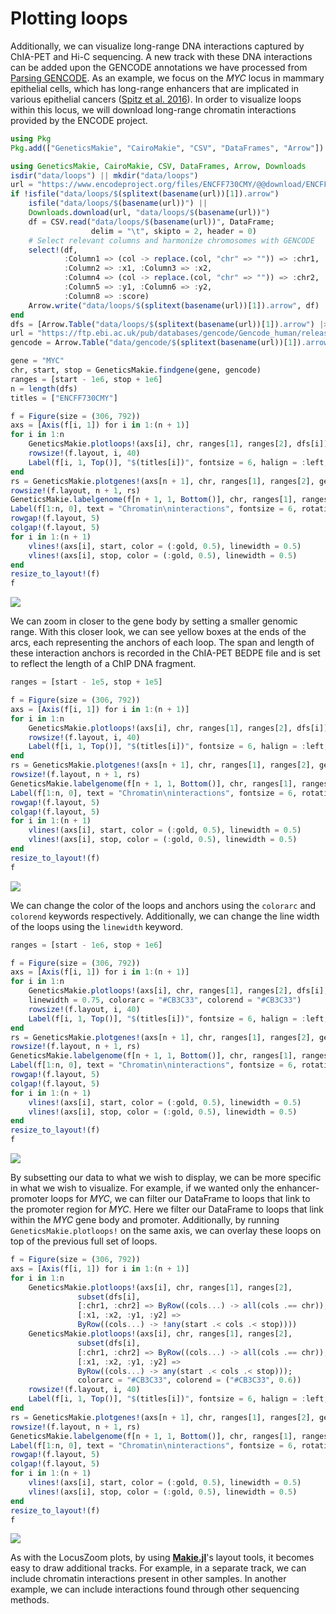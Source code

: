 # Plotting loops

Additionally, we can visualize long-range DNA interactions captured by ChIA-PET
and Hi-C sequencing. A new track with these DNA interactions can be added upon
the GENCODE annotations we have processed from [Parsing GENCODE](@ref).
As an example, we focus on the _MYC_ locus in mammary epithelial cells,
which has long-range enhancers that are implicated in various epithelial
cancers ([Spitz et al. 2016](https://doi.org/10.1016/j.semcdb.2016.06.017)).
In order to visualize loops within this locus, we will download long-range
chromatin interactions provided by the ENCODE project.

```julia
using Pkg
Pkg.add(["GeneticsMakie", "CairoMakie", "CSV", "DataFrames", "Arrow"])
```

```julia
using GeneticsMakie, CairoMakie, CSV, DataFrames, Arrow, Downloads
isdir("data/loops") || mkdir("data/loops")
url = "https://www.encodeproject.org/files/ENCFF730CMY/@@download/ENCFF730CMY.bedpe.gz"
if !isfile("data/loops/$(splitext(basename(url))[1]).arrow")
    isfile("data/loops/$(basename(url))") ||
    Downloads.download(url, "data/loops/$(basename(url))")
    df = CSV.read("data/loops/$(basename(url))", DataFrame;
                  delim = "\t", skipto = 2, header = 0)
    # Select relevant columns and harmonize chromosomes with GENCODE
    select!(df,
            :Column1 => (col -> replace.(col, "chr" => "")) => :chr1,
            :Column2 => :x1, :Column3 => :x2,
            :Column4 => (col -> replace.(col, "chr" => "")) => :chr2,
            :Column5 => :y1, :Column6 => :y2,
            :Column8 => :score)
    Arrow.write("data/loops/$(splitext(basename(url))[1]).arrow", df)
end
dfs = [Arrow.Table("data/loops/$(splitext(basename(url))[1]).arrow") |> DataFrame]
url = "https://ftp.ebi.ac.uk/pub/databases/gencode/Gencode_human/release_39/GRCh37_mapping/gencode.v39lift37.annotation.gtf.gz"
gencode = Arrow.Table("data/gencode/$(splitext(basename(url))[1]).arrow")|> DataFrame
```

```julia
gene = "MYC"
chr, start, stop = GeneticsMakie.findgene(gene, gencode)
ranges = [start - 1e6, stop + 1e6]
n = length(dfs)
titles = ["ENCFF730CMY"]

f = Figure(size = (306, 792))
axs = [Axis(f[i, 1]) for i in 1:(n + 1)]
for i in 1:n
    GeneticsMakie.plotloops!(axs[i], chr, ranges[1], ranges[2], dfs[i])
    rowsize!(f.layout, i, 40)
    Label(f[i, 1, Top()], "$(titles[i])", fontsize = 6, halign = :left, padding = (7.5, 0, -5, 0))
end
rs = GeneticsMakie.plotgenes!(axs[n + 1], chr, ranges[1], ranges[2], gencode; height = 0.1)
rowsize!(f.layout, n + 1, rs)
GeneticsMakie.labelgenome(f[n + 1, 1, Bottom()], chr, ranges[1], ranges[2])
Label(f[1:n, 0], text = "Chromatin\ninteractions", fontsize = 6, rotation = pi / 2)
rowgap!(f.layout, 5)
colgap!(f.layout, 5)
for i in 1:(n + 1)
    vlines!(axs[i], start, color = (:gold, 0.5), linewidth = 0.5)
    vlines!(axs[i], stop, color = (:gold, 0.5), linewidth = 0.5)
end
resize_to_layout!(f)
f
```
![](../figs/MYC-loops.png)

We can zoom in closer to the gene body by setting a smaller genomic range. With this 
closer look, we can see yellow boxes at the ends of the arcs, each representing the 
anchors of each loop. The span and length of these interaction anchors is recorded 
in the ChIA-PET BEDPE file and is set to reflect the length of a ChIP DNA fragment.

```julia
ranges = [start - 1e5, stop + 1e5]

f = Figure(size = (306, 792))
axs = [Axis(f[i, 1]) for i in 1:(n + 1)]
for i in 1:n
    GeneticsMakie.plotloops!(axs[i], chr, ranges[1], ranges[2], dfs[i])
    rowsize!(f.layout, i, 40)
    Label(f[i, 1, Top()], "$(titles[i])", fontsize = 6, halign = :left, padding = (7.5, 0, -5, 0))
end
rs = GeneticsMakie.plotgenes!(axs[n + 1], chr, ranges[1], ranges[2], gencode; height = 0.1)
rowsize!(f.layout, n + 1, rs)
GeneticsMakie.labelgenome(f[n + 1, 1, Bottom()], chr, ranges[1], ranges[2])
Label(f[1:n, 0], text = "Chromatin\ninteractions", fontsize = 6, rotation = pi / 2)
rowgap!(f.layout, 5)
colgap!(f.layout, 5)
for i in 1:(n + 1)
    vlines!(axs[i], start, color = (:gold, 0.5), linewidth = 0.5)
    vlines!(axs[i], stop, color = (:gold, 0.5), linewidth = 0.5)
end
resize_to_layout!(f)
f
```
![](../figs/MYC-loops-zoom.png)

We can change the color of the loops and anchors using the `colorarc` and `colorend` 
keywords respectively.  Additionally, we can change the line width of the loops using 
the `linewidth` keyword.

```julia
ranges = [start - 1e6, stop + 1e6]

f = Figure(size = (306, 792))
axs = [Axis(f[i, 1]) for i in 1:(n + 1)]
for i in 1:n
    GeneticsMakie.plotloops!(axs[i], chr, ranges[1], ranges[2], dfs[i];
    linewidth = 0.75, colorarc = "#CB3C33", colorend = "#CB3C33")
    rowsize!(f.layout, i, 40)
    Label(f[i, 1, Top()], "$(titles[i])", fontsize = 6, halign = :left, padding = (7.5, 0, -5, 0))
end
rs = GeneticsMakie.plotgenes!(axs[n + 1], chr, ranges[1], ranges[2], gencode; height = 0.1)
rowsize!(f.layout, n + 1, rs)
GeneticsMakie.labelgenome(f[n + 1, 1, Bottom()], chr, ranges[1], ranges[2])
Label(f[1:n, 0], text = "Chromatin\ninteractions", fontsize = 6, rotation = pi / 2)
rowgap!(f.layout, 5)
colgap!(f.layout, 5)
for i in 1:(n + 1)
    vlines!(axs[i], start, color = (:gold, 0.5), linewidth = 0.5)
    vlines!(axs[i], stop, color = (:gold, 0.5), linewidth = 0.5)
end
resize_to_layout!(f)
f
```
![](../figs/MYC-loops-color.png)

By subsetting our data to what we wish to display, we can be more specific in
what we wish to visualize. For example, if we wanted only the enhancer-promoter
loops for _MYC_, we can filter our DataFrame to loops that link to the promoter
region for _MYC_. Here we filter our DataFrame to loops that link within the
_MYC_ gene body and promoter. Additionally, by running
`GeneticsMakie.plotloops!` on the same axis, we can overlay these loops on top
of the previous full set of loops.

```julia
f = Figure(size = (306, 792))
axs = [Axis(f[i, 1]) for i in 1:(n + 1)]
for i in 1:n
    GeneticsMakie.plotloops!(axs[i], chr, ranges[1], ranges[2], 
               subset(dfs[i],
               [:chr1, :chr2] => ByRow((cols...) -> all(cols .== chr)),
               [:x1, :x2, :y1, :y2] =>
               ByRow((cols...) -> !any(start .< cols .< stop))))
    GeneticsMakie.plotloops!(axs[i], chr, ranges[1], ranges[2],
               subset(dfs[i],
               [:chr1, :chr2] => ByRow((cols...) -> all(cols .== chr)),
               [:x1, :x2, :y1, :y2] =>
               ByRow((cols...) -> any(start .< cols .< stop)));
               colorarc = "#CB3C33", colorend = ("#CB3C33", 0.6))
    rowsize!(f.layout, i, 40)
    Label(f[i, 1, Top()], "$(titles[i])", fontsize = 6, halign = :left, padding = (7.5, 0, -5, 0))
end
rs = GeneticsMakie.plotgenes!(axs[n + 1], chr, ranges[1], ranges[2], gencode; height = 0.1)
rowsize!(f.layout, n + 1, rs)
GeneticsMakie.labelgenome(f[n + 1, 1, Bottom()], chr, ranges[1], ranges[2])
Label(f[1:n, 0], text = "Chromatin\ninteractions", fontsize = 6, rotation = pi / 2)
rowgap!(f.layout, 5)
colgap!(f.layout, 5)
for i in 1:(n + 1)
    vlines!(axs[i], start, color = (:gold, 0.5), linewidth = 0.5)
    vlines!(axs[i], stop, color = (:gold, 0.5), linewidth = 0.5)
end
resize_to_layout!(f)
f
```
![](../figs/MYC-loops-overlay.png)

As with the LocusZoom plots, by using
[__Makie.jl__](https://makie.juliaplots.org/stable/)'s layout tools, it becomes
easy to draw additional tracks. For example, in a separate track, we can
include chromatin interactions present in other samples. In another example, we
can include interactions found through other sequencing methods.

